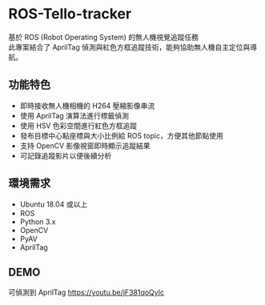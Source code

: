 # ROS-Tello-tracker
基於 ROS (Robot Operating System) 的無人機視覺追蹤任務  
此專案結合了 AprilTag 偵測與紅色方框追蹤技術，能夠協助無人機自主定位與導航。  

## 功能特色
- 即時接收無人機相機的 H264 壓縮影像串流  
- 使用 AprilTag 演算法進行標籤偵測  
- 使用 HSV 色彩空間進行紅色方框追蹤  
- 發布目標中心點座標與大小比例給 ROS topic，方便其他節點使用  
- 支持 OpenCV 影像視窗即時顯示追蹤結果  
- 可記錄追蹤影片以便後續分析  

## 環境需求
- Ubuntu 18.04 或以上  
- ROS  
- Python 3.x  
- OpenCV  
- PyAV  
- AprilTag

## DEMO
可偵測到 AprilTag
https://youtu.be/jF381qoQyIc

